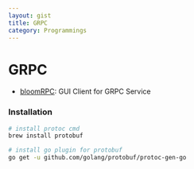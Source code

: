 ```yaml
---
layout: gist
title: GRPC
category: Programmings
---
```


# GRPC

- [bloomRPC](https://github.com/uw-labs/bloomrpc): GUI Client for GRPC Service

### Installation

```bash
# install protoc cmd 
brew install protobuf

# install go plugin for protobuf
go get -u github.com/golang/protobuf/protoc-gen-go


```
